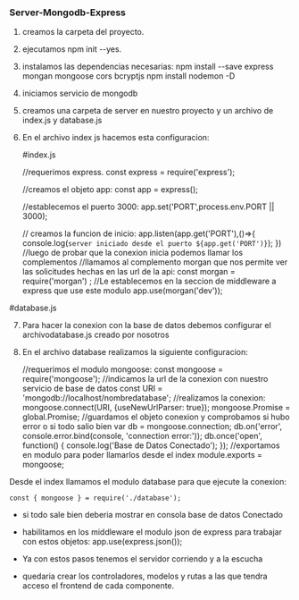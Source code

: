 ### Server-Mongodb-Express

1. creamos la carpeta del proyecto.
2.  ejecutamos npm init --yes.
4.  instalamos las dependencias necesarias:
    npm install --save express mongan mongoose cors bcryptjs
    npm install nodemon -D
5.  iniciamos servicio de mongodb
6.  creamos una carpeta de server en nuestro proyecto y un archivo de index.js y database.js
7.  En el archivo index js hacemos esta configuracion:

	#index.js
 

    //requerimos express.
    const express = require('express');
	
    //creamos el objeto app:
    const app = express();
	
    //establecemos el puerto 3000: 
    app.set('PORT',process.env.PORT || 3000);
	
    // creamos la funcion de inicio:
    app.listen(app.get('PORT'),()=>{
    	console.log(`server iniciado desde el puerto ${app.get('PORT')}`);
    })
    //luego de probar que la conexion inicia podemos llamar los complementos
	//llamamos al complemento morgan que nos permite ver las solicitudes hechas en las url de la api:
	const morgan = require('morgan') ;
	//Le establecemos en la seccion de middleware a express que use este modulo
	app.use(morgan('dev'));

 #database.js
 
7. Para hacer la conexion con la base de datos debemos configurar el archivodatabase.js creado por nosotros
8. En el archivo database realizamos la siguiente configuracion:


    //requerimos el modulo mongoose:
	const mongoose = require('mongoose');
	//indicamos la url de la conexion con nuestro servicio de base de datos
	const URI = 'mongodb://localhost/nombredatabase';
	//realizamos la conexion:
	mongoose.connect(URI, {useNewUrlParser: true});
	mongoose.Promise = global.Promise;
	//guardamos el objeto conexion y comprobamos si hubo error o si todo salio bien
	var db = mongoose.connection;
	db.on('error', console.error.bind(console, 'connection error:'));
	db.once('open', function() {
		console.log('Base de Datos Conectado');
	});
	//exportamos en modulo para poder llamarlos desde el index
	module.exports = mongoose;

Desde el index llamamos el modulo database para que ejecute la conexion:
	

    const { mongoose } = require('./database');
- si todo sale bien deberia mostrar en consola base de datos Conectado
- habilitamos en los middleware el modulo json de express para trabajar con
estos objetos: 
app.use(express.json());

- Ya con estos pasos tenemos el servidor corriendo y a la escucha
- quedaria crear los controladores, modelos y rutas a las que tendra acceso el frontend de cada componente.